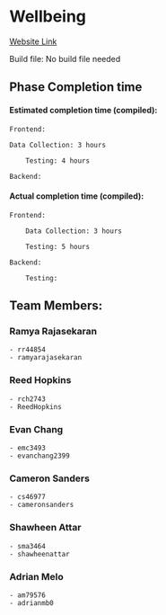 
# Wellbeing

[Website Link](http://wellbeingeating.com)

Build file: No build file needed

## Phase Completion time

#### Estimated completion time (compiled):  

    Frontend:
    
    Data Collection: 3 hours
    
        Testing: 4 hours

    Backend:

#### Actual completion time (compiled):

    Frontend:
    
        Data Collection: 3 hours
    
        Testing: 5 hours

    Backend:
        
        Testing:

## Team Members:

### Ramya Rajasekaran 
    - rr44854 
    - ramyarajasekaran
### Reed Hopkins 
    - rch2743 
    - ReedHopkins
### Evan Chang 
    - emc3493 
    - evanchang2399
### Cameron Sanders 
    - cs46977 
    - cameronsanders
### Shawheen Attar 
    - sma3464 
    - shawheenattar
### Adrian Melo 
    - am79576 
    - adrianmb0
